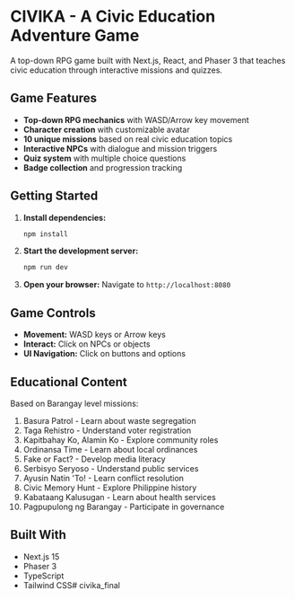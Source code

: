 # CIVIKA - A Civic Education Adventure Game

A top-down RPG game built with Next.js, React, and Phaser 3 that teaches civic education through interactive missions and quizzes.

## Game Features

- **Top-down RPG mechanics** with WASD/Arrow key movement
- **Character creation** with customizable avatar
- **10 unique missions** based on real civic education topics
- **Interactive NPCs** with dialogue and mission triggers
- **Quiz system** with multiple choice questions
- **Badge collection** and progression tracking

## Getting Started

1. **Install dependencies:**
   ```bash
   npm install
   ```

2. **Start the development server:**
   ```bash
   npm run dev
   ```

3. **Open your browser:**
   Navigate to `http://localhost:8080`

## Game Controls

- **Movement:** WASD keys or Arrow keys
- **Interact:** Click on NPCs or objects
- **UI Navigation:** Click on buttons and options

## Educational Content

Based on Barangay level missions:
1. Basura Patrol - Learn about waste segregation
2. Taga Rehistro - Understand voter registration
3. Kapitbahay Ko, Alamin Ko - Explore community roles
4. Ordinansa Time - Learn about local ordinances
5. Fake or Fact? - Develop media literacy
6. Serbisyo Seryoso - Understand public services
7. Ayusin Natin 'To! - Learn conflict resolution
8. Civic Memory Hunt - Explore Philippine history
9. Kabataang Kalusugan - Learn about health services
10. Pagpupulong ng Barangay - Participate in governance

## Built With

- Next.js 15
- Phaser 3
- TypeScript
- Tailwind CSS#   c i v i k a _ f i n a l  
 
